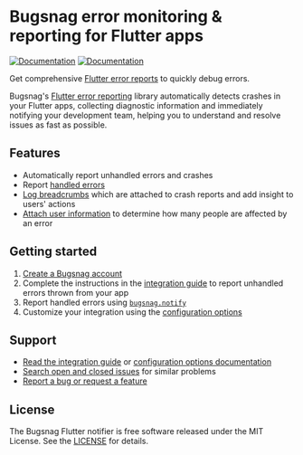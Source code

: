 # Bugsnag error monitoring & reporting for Flutter apps

[![Documentation](https://img.shields.io/badge/documentation-latest-blue.svg)](https://docs.bugsnag.com/platforms/flutter/)
[![Documentation](https://img.shields.io/badge/documentation-latest-blue.svg)](https://docs.bugsnag.com/platforms/flutter/)

Get comprehensive [Flutter error reports](https://www.bugsnag.com/platforms/flutter/) to quickly
debug errors.

Bugsnag's [Flutter error reporting](https://www.bugsnag.com/platforms/flutter/)
library automatically detects crashes in your Flutter apps, collecting diagnostic information and
immediately notifying your development team, helping you to understand and resolve issues as fast as
possible.

## Features

* Automatically report unhandled errors and crashes
* Report [handled errors](https://docs.bugsnag.com/platforms/flutter/#reporting-handled-exceptions)
* [Log breadcrumbs](https://docs.bugsnag.com/platforms/flutter/#logging-breadcrumbs) which are
  attached to crash reports and add insight to users' actions
* [Attach user information](https://docs.bugsnag.com/platforms/flutter/#identifying-users) to
  determine how many people are affected by an error

## Getting started

1. [Create a Bugsnag account](https://www.bugsnag.com)
1. Complete the instructions in the [integration guide](https://docs.bugsnag.com/platforms/flutter/)
   to report unhandled errors thrown from your app
1. Report handled errors
   using [`bugsnag.notify`](https://docs.bugsnag.com/platforms/flutter/reporting-handled-exceptions/)
1. Customize your integration using
   the [configuration options](https://docs.bugsnag.com/platforms/flutter/configuration-options/)

## Support

* [Read the integration guide](https://docs.bugsnag.com/platforms/flutter/)
  or [configuration options documentation](https://docs.bugsnag.com/platforms/flutter/configuration-options/)
* [Search open and closed issues](https://github.com/bugsnag/bugsnag-flutter/issues?utf8=✓&q=is%3Aissue)
  for similar problems
* [Report a bug or request a feature](https://github.com/bugsnag/bugsnag-flutter/issues/new)

## License

The Bugsnag Flutter notifier is free software released under the MIT License. See
the [LICENSE](https://github.com/bugsnag/bugsnag-flutter/blob/master/LICENSE)
for details.